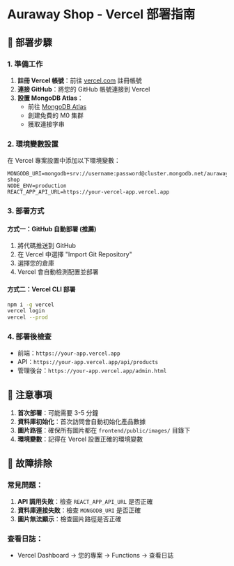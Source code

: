 # Auraway Shop - Vercel 部署指南

## 🚀 部署步驟

### 1. 準備工作

1. **註冊 Vercel 帳號**：前往 [vercel.com](https://vercel.com) 註冊帳號
2. **連接 GitHub**：將您的 GitHub 帳號連接到 Vercel
3. **設置 MongoDB Atlas**：
   - 前往 [MongoDB Atlas](https://cloud.mongodb.com)
   - 創建免費的 M0 集群
   - 獲取連接字串

### 2. 環境變數設置

在 Vercel 專案設置中添加以下環境變數：

```
MONGODB_URI=mongodb+srv://username:password@cluster.mongodb.net/auraway-shop
NODE_ENV=production
REACT_APP_API_URL=https://your-vercel-app.vercel.app
```

### 3. 部署方式

#### 方式一：GitHub 自動部署 (推薦)
1. 將代碼推送到 GitHub
2. 在 Vercel 中選擇 "Import Git Repository"
3. 選擇您的倉庫
4. Vercel 會自動檢測配置並部署

#### 方式二：Vercel CLI 部署
```bash
npm i -g vercel
vercel login
vercel --prod
```

### 4. 部署後檢查

- 前端：`https://your-app.vercel.app`
- API：`https://your-app.vercel.app/api/products`
- 管理後台：`https://your-app.vercel.app/admin.html`

## 📝 注意事項

1. **首次部署**：可能需要 3-5 分鐘
2. **資料庫初始化**：首次訪問會自動初始化產品數據
3. **圖片路徑**：確保所有圖片都在 `frontend/public/images/` 目錄下
4. **環境變數**：記得在 Vercel 設置正確的環境變數

## 🔧 故障排除

### 常見問題：
1. **API 調用失敗**：檢查 `REACT_APP_API_URL` 是否正確
2. **資料庫連接失敗**：檢查 `MONGODB_URI` 是否正確
3. **圖片無法顯示**：檢查圖片路徑是否正確

### 查看日誌：
- Vercel Dashboard → 您的專案 → Functions → 查看日誌 